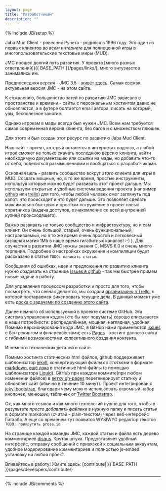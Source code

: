 ```yaml
---
layout: page
title: "Разработчикам"
description: ""
---
```

{% include JB/setup %}


Jaba Mud Client - ровесник Рунета - родился в 1996 году. Это один из первых клиентов _во всем интернете_ для полноценной игры в многопользовательские текстовые миры (MUD).

JMC прошел долгий путь развития. У проекта [много разных ответвлений]({{ BASE_PATH }}/pages/links/), много энтузиастов занимались им.

Предпоследняя версия - JMC 3.5 - [живёт здесь](http://jmc.kharkov.org/).
Самая свежая, актуальная версия JMC - на этом сайте.

К сожалению, большинство затей по развитию JMC зависало в пространстве и времени - сайты с персональным хостингом давно не обновляются, а в футере болтается email автора, писать на который, увы, бесполезное занятие.

Однако игрокам в мады всегда был нужен JMC. Всем нам требуется самая современная версия клиента, без багов и с множеством плюшек.

Для этого и был создан этот ресурс по развитию Jaba Mud Client.

Наш сайт - проект, который останется в интернетах надолго, а любой игрок сможет не только скачать последнюю версию клиента, найти необходимую документацию или ссылки на мады, но добавить что-то от себя, поделиться размышлениями и пообщаться с разработчиками.

Основная цель - развить сообщество вокруг _этого_ клиента для игры в MUD. Создать мощные, но, в то же время, простые инструменты, используя которые можно будет развивать этот проект дальше.
Мы используем открытые и удобные системы ведения проекта (например [github](https://github.com/nerevar/jmc) или [trello](https://trello.com/b/U9Oh6tdx/jmc-doc)) для того, чтобы любой человек смог заглянуть под капот: что происходит и что будет дальше.
Это позволяет сделать максимально быстрым и простым погружение в проект новых соратников (выдача доступов, ознакомление со всей внутренней кухней происходящего).

Важно развивать не только сообщество и инфраструктуру, но и сам клиент. 
Он очень большой, старый, очень функциональный, настраиваемый, но в то же время очень простой и легковесный (изящная магия 1Mb в наше время гигабитных каналов! :-) ).
Для соучастия в развитии JMC нужны знания C, MSVS 6.0 и очень много терпения. Подробнее о настройках окружения и компиляции будет рассказано в статье `TODO: написать статью`.

Сообщения об ошибках, идеи и предложения по развитию клиента нужно создавать на странице [Issues в github](https://github.com/nerevar/jmc/issues?state=open) - так мы быстрее примем новые задачи в работу.

Для управления процессом разработки и просто для того, чтобы посмотреть, что сейчас делается, мы создали [организацию в Trello](https://trello.com/jmcdev/), в которой постараемся фиксировать текущие дела. В данный момент уже есть [доска c задачами по созданию этого сайта](https://trello.com/b/U9Oh6tdx/jmc-doc).

Далее немного об используемой в проекте системе GitHub. Эта система управления кодом (кто бы мог подумать) хорошо вписывается в наши потребности: распределённая, мощная, наглядная, удобная. 
Помимо версионирования кода JMC, в GitHub нами применяются [issues](https://github.com/nerevar/jmc/issues?state=open) с багтрекингом и фичареквестами; есть [Pages](https://github.com/nerevar/jmc/tree/gh-pages) - хостинг данного сайта с гибкими возможностями коллективного создания контента.

И немного технических деталей о сайте. 

Помимо хостинга статических html файлов, github поддерживает шаблонизатор [jekyll](jekyllrb.com), конвертирующий _файлы со статьями_ в формате [markdown](https://github.com/adam-p/markdown-here/wiki/Markdown-Cheatsheet), [ещё дока](http://stackoverflow.com/editing-help)
в статичные html-файлы (с помощью шаблонизатора [Liquid](https://github.com/shopify/liquid/wiki/liquid-for-designers)). GitHub при каждом коммите(при любом изменении файлов) в [ветку gh-pages](https://github.com/nerevar/jmc/tree/gh-pages) перегенерирует статику и обновляет сайт (обычно в течение 10 минут). Проект интегрирован с [jekyllbootstrap](http://jekyllbootstrap.com/), благодаря чему можно использовать огромный набор кнопочек, менюшек, табличек от [Twitter Bootstrap](http://getbootstrap.com/2.3.2/components.html).

Ох, как много ссылок и как много технологий нужно для того, чтобы в результате _просто добавлять файлики_ в нужную папку и писать статьи в формате markdown (считай - plain-текстом) через веб-интерфейс Гитхаба. А еще со временем тут появится WYSIWYG редактор текстов `TODO: прикрутить prose.io`

На странице каждой команды JMC, каждой статьи и файла есть дерево комментариев [disqus](https://disqus.com/websites/). Крутая штука. Предоставляет удобный интерфейс, отправку сообщений с привязкой к социальным аккаунтам, удобное модерирование комментариев и полностью js-embed установку на любой проект.

Вливайтесь в работу! Жмите здесь: [contribute]({{ BASE_PATH }}/pages/developers/contribute/)


---

{% include JB/comments %}
